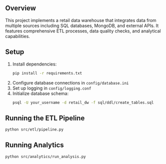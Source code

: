 ## Overview
This project implements a retail data warehouse that integrates data from multiple sources including SQL databases, MongoDB, and external APIs. It features comprehensive ETL processes, data quality checks, and analytical capabilities.

## Setup
1. Install dependencies:
   ```bash
   pip install -r requirements.txt
   ```
2. Configure database connections in `config/database.ini`
3. Set up logging in `config/logging.conf`
4. Initialize database schema:
   ```bash
   psql -U your_username -d retail_dw -f sql/ddl/create_tables.sql
   ```

## Running the ETL Pipeline
```bash
python src/etl/pipeline.py
```

## Running Analytics
```bash
python src/analytics/run_analysis.py
```